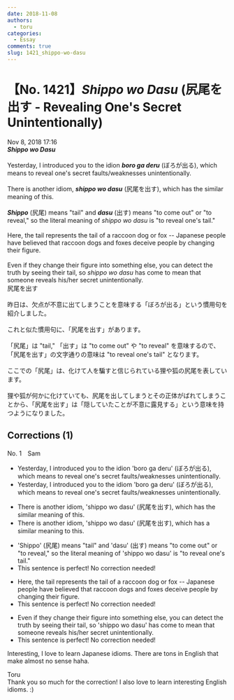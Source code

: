 ```yaml
---
date: 2018-11-08
authors:
  - toru
categories:
  - Essay
comments: true
slug: 1421_shippo-wo-dasu
---
```


# 【No. 1421】<strong><em>Shippo wo Dasu</strong></em> (尻尾を出す - Revealing One's Secret Unintentionally)
<div class="date">Nov 8, 2018 17:16</div>
<div id="post"><div id="body_show_ori">
<strong><em>Shippo wo Dasu</strong></em><br/><br/>Yesterday, I introduced you to the idion <strong><em>boro ga deru</em></strong> (ぼろが出る), which means to reveal one's secret faults/weaknesses unintentionally.<br/><br/>There is another idiom, <strong><em>shippo wo dasu</em></strong> (尻尾を出す), which has the similar meaning of this.<br/><br/><strong><em>Shippo</em></strong> (尻尾) means "tail" and <strong><em>dasu</em></strong> (出す) means "to come out" or "to reveal," so the literal meaning of <em>shippo wo dasu</em> is "to reveal one's tail."<br/><br/>Here, the tail represents the tail of a raccoon dog or fox -- Japanese people have believed that raccoon dogs and foxes deceive people by changing their figure.<br/><br/>Even if they change their figure into something else, you can detect the truth by seeing their tail, so <em>shippo wo dasu</em> has come to mean that someone reveals his/her secret unintentionally.
</div></div>

<!-- more -->

<div id="post_ja"><div id="body_show_mo">
尻尾を出す<br/><br/>昨日は、欠点が不意に出てしまうことを意味する「ぼろが出る」という慣用句を紹介しました。<br/><br/>これと似た慣用句に、「尻尾を出す」があります。<br/><br/>「尻尾」は "tail," 「出す」は "to come out" や "to reveal" を意味するので、「尻尾を出す」の文字通りの意味は "to reveal one's tail" となります。<br/><br/>ここでの「尻尾」は、化けて人を騙すと信じられている狸や狐の尻尾を表しています。<br/><br/>狸や狐が何かに化けていても、尻尾を出してしまうとその正体がばれてしまうことから、「尻尾を出す」は「隠していたことが不意に露見する」という意味を持つようになりました。
</div></div>

## Corrections (1)
<div id="block"><div class="first_name"> No. 1　<span class="just_name">Sam</span></div><div id="block2">
<ul class="correction_field">
<li class="incorrect">Yesterday, I introduced you to the idion 'boro ga deru' (ぼろが出る), which means to reveal one's secret faults/weaknesses unintentionally.</li>
<li class="corrected correct">
Yesterday, I introduced you to the idio<span class="f_red">m</span> 'boro ga deru' (ぼろが出る), which means to reveal one's secret faults/weaknesses unintentionally.
</li>
</ul>
<ul class="correction_field">
<li class="incorrect">There is another idiom, 'shippo wo dasu' (尻尾を出す), which has the similar meaning of this.</li>
<li class="corrected correct">
There is another idiom, 'shippo wo dasu' (尻尾を出す), which has <span class="f_red">a</span> similar meaning <span class="f_red">to</span> this.
</li>
</ul>
<ul class="correction_field">
<li class="incorrect">'Shippo' (尻尾) means "tail" and 'dasu' (出す) means "to come out" or "to reveal," so the literal meaning of 'shippo wo dasu' is "to reveal one's tail."</li>
<li class="corrected perfect">This sentence is perfect! No correction needed!</li>
</ul>
<ul class="correction_field">
<li class="incorrect">Here, the tail represents the tail of a raccoon dog or fox -- Japanese people have believed that raccoon dogs and foxes deceive people by changing their figure.</li>
<li class="corrected perfect">This sentence is perfect! No correction needed!</li>
</ul>
<ul class="correction_field">
<li class="incorrect">Even if they change their figure into something else, you can detect the truth by seeing their tail, so 'shippo wo dasu' has come to mean that someone reveals his/her secret unintentionally.</li>
<li class="corrected perfect">This sentence is perfect! No correction needed!</li>
</ul>
<p class="comment_small">
 Interesting, I love to learn Japanese idioms. There are tons in English that make almost no sense haha.
</p>

</div><div class="name"><span class="just_name">Toru</span><br>
Thank you so much for the correction! I also love to learn interesting English idioms. :)
</div>
</div>
